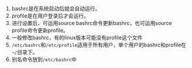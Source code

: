 1.   bashrc是在系统启动后就会自动运行。
2.   profile是在用户登录后才会运行。
3.   进行设置后，可运用source bashrc命令更新bashrc，也可运用source profile命令更新profile。
4.   一般修改bashrc，有的linux版本可能没有profile这个文件
5.   `/etc/bashrc`和`/etc/profile`适用于所有用户，单个用户的bashrc和profile在`~/`目录下。
6.   别名命令放到`/etc/bashrc`中